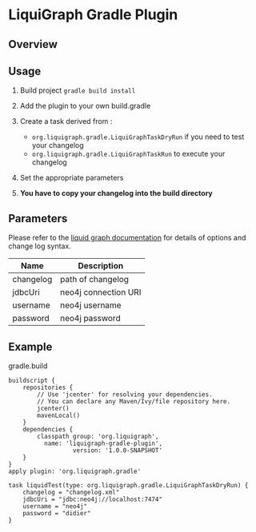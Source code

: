 # LiquiGraph Gradle Plugin

## Overview

## Usage

1. Build project `gradle build install`
2. Add the plugin to your own build.gradle
3. Create a task derived from :
    + `org.liquigraph.gradle.LiquiGraphTaskDryRun` if you need to test your changelog
    + `org.liquigraph.gradle.LiquiGraphTaskRun` to execute your changelog

4. Set the appropriate parameters
5. **You have to copy your changelog into the build directory**

## Parameters
Please refer to the [liquid graph documentation](http://fbiville.github.io/liquigraph/) for details of options and change log syntax.

| Name      | Description         | 
|-----------|---------------------|
| changelog | path of changelog   |
| jdbcUri   | neo4j connection URI|
| username  | neo4j username      |
| password  | neo4j password      |

## Example

gradle.build
```
buildscript {
    repositories {
    	// Use 'jcenter' for resolving your dependencies.
    	// You can declare any Maven/Ivy/file repository here.
        jcenter()
    	mavenLocal()
    }
    dependencies {
        classpath group: 'org.liquigraph',
		  name: 'liquigraph-gradle-plugin',
                  version: '1.0.0-SNAPSHOT'
    }
}
apply plugin: 'org.liquigraph.gradle'

task liquidTest(type: org.liquigraph.gradle.LiquiGraphTaskDryRun) {
    changelog = "changelog.xml"
    jdbcUri = "jdbc:neo4j://localhost:7474"
    username = "neo4j"
    password = "didier"
}
```
